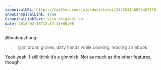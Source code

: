 ```yaml
---
canonicalURL: https://twitter.com/jmjordan/status/312553146075467776
ShowCanonicalLink: true
CanonicalLinkText: View original on
date: 2013-03-15T13:17:31+00:00
---
```

@bodingzhang:

> @jmjordan gloves, dirty hands while cooking, reading an ebook

Yeah yeah. I still think it’s a gimmick. Not as much as the other features, though.